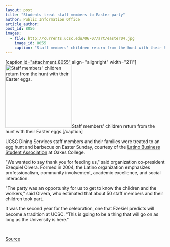 ```yaml
---
layout: post
title: "Students treat staff members to Easter party"
author: Public Information Office
article_author: 
post_id: 8056
images:
  - file: http://currents.ucsc.edu/06-07/art/easter04.jpg
    image_id: 8055
    caption: "Staff members' children return from the hunt with their Easter eggs."
---
```


[caption id="attachment_8055" align="alignright" width="211"]<a href="http://dev-ucsc-news.pantheonsite.io/wp-content/uploads/2007/04/easter04.jpg"><img class="size-full wp-image-8055" src="http://dev-ucsc-news.pantheonsite.io/wp-content/uploads/2007/04/easter04.jpg" alt="Staff members' children return from the hunt with their Easter eggs." width="211" height="199" /></a>Staff members' children return from the hunt with their Easter eggs.[/caption]
<a name="content" id="content"></a>
<p>
  UCSC Dining Services staff members and their families were treated to an egg hunt and barbecue on Easter Sunday, courtesy of the <a href="http://people.ucsc.edu/%7Eeolvera/lbsa">Latino Business Student Association</a> at Oakes College.
</p>
<p>
  "We wanted to say thank you for feeding us," said organization co-president Ezequiel Olvera. Formed in 2004, the Latino organization emphasizes professionalism, community involvement, academic excellence, and social interaction.
</p>
<p>
  "The party was an opportunity for us to get to know the children and the workers," said Olvera, who estimated that about 50 staff members and their children took part.
</p>
<p>
  It was the second year for the celebration, one that Ezekiel predicts will become a tradition at UCSC. "This is going to be a thing that will go on as long as the University is here."
</p>
<p>
  <br>
</p>
<p><a href="http://www1.ucsc.edu/currents/06-07/04-16/brief-easter.asp" title="Permalink to brief-easter">Source</a></p>
